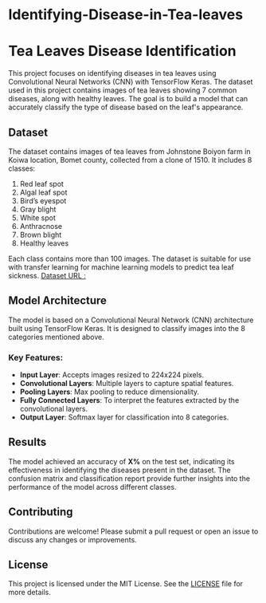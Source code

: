# Identifying-Disease-in-Tea-leaves

# Tea Leaves Disease Identification

This project focuses on identifying diseases in tea leaves using Convolutional Neural Networks (CNN) with TensorFlow Keras. The dataset used in this project contains images of tea leaves showing 7 common diseases, along with healthy leaves. The goal is to build a model that can accurately classify the type of disease based on the leaf's appearance.

## Dataset

The dataset contains images of tea leaves from Johnstone Boiyon farm in Koiwa location, Bomet county, collected from a clone of 1510. It includes 8 classes:

1. Red leaf spot
2. Algal leaf spot
3. Bird’s eyespot
4. Gray blight
5. White spot
6. Anthracnose
7. Brown blight
8. Healthy leaves

Each class contains more than 100 images. The dataset is suitable for use with transfer learning for machine learning models to predict tea leaf sickness.
[Dataset URL : ](https://www.kaggle.com/datasets/shashwatwork/identifying-disease-in-tea-leafs)

## Model Architecture

The model is based on a Convolutional Neural Network (CNN) architecture built using TensorFlow Keras. It is designed to classify images into the 8 categories mentioned above.

### Key Features:
- **Input Layer**: Accepts images resized to 224x224 pixels.
- **Convolutional Layers**: Multiple layers to capture spatial features.
- **Pooling Layers**: Max pooling to reduce dimensionality.
- **Fully Connected Layers**: To interpret the features extracted by the convolutional layers.
- **Output Layer**: Softmax layer for classification into 8 categories.

## Results

The model achieved an accuracy of **X%** on the test set, indicating its effectiveness in identifying the diseases present in the dataset. The confusion matrix and classification report provide further insights into the performance of the model across different classes.

## Contributing

Contributions are welcome! Please submit a pull request or open an issue to discuss any changes or improvements.

## License

This project is licensed under the MIT License. See the [LICENSE](LICENSE) file for more details.
